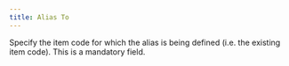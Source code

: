 ```yaml
---
title: Alias To
---
```



Specify the item code for which the alias is being defined (i.e. the existing item code). This is a mandatory field.

